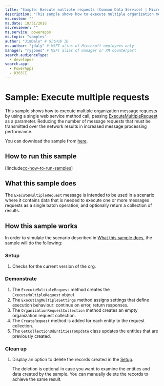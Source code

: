 ```yaml
---
title: "Sample: Execute multiple requests (Common Data Service) | Microsoft Docs" # Intent and product brand in a unique string of 43-59 chars including spaces
description: "This sample shows how to execute multiple organization messages requestsby using a single web service method call." # 115-145 characters including spaces. This abstract displays in the search result.
ms.custom: ""
ms.date: 10/31/2018
ms.reviewer: ""
ms.service: powerapps
ms.topic: "samples"
author: "JimDaly" # GitHub ID
ms.author: "jdaly" # MSFT alias of Microsoft employees only
manager: "ryjones" # MSFT alias of manager or PM counterpart
search.audienceType: 
  - developer
search.app: 
  - PowerApps
  - D365CE
---
```

# Sample: Execute multiple requests

This sample shows how to execute multiple organization message requests by using a single web service method call, passing [ExecuteMultipleRequest](https://docs.microsoft.com/dotnet/api/microsoft.xrm.sdk.messages.executemultiplerequest?view=dynamics-general-ce-9) as a parameter. Reducing the number of message requests that must be transmitted over the network results in increased message processing performance.

You can download the sample from [here](https://github.com/Microsoft/PowerApps-Samples/tree/master/cds/orgsvc/C%23/ExecutemultipleRequests).

## How to run this sample

[!include[cc-how-to-run-samples](../../includes/cc-how-to-run-samples.md)]

## What this sample does

The `ExecuteMultipleRequest` message is intended to be used in a scenario where it contains data that is needed to execute one or more messages requests as a single batch operation, and optionally return a collection of results.

## How this sample works

In order to simulate the scenario described in [What this sample does](#what-this-sample-does), the sample will do the following:

### Setup

1. Checks for the current version of the org.

### Demonstrate

1. The `ExecuteMultipleRequest` method creates the `ExecuteMultipleRequest` object.
1. The `ExecutingMultipleSettings` method assigns settings that define execution behaviour: continue on error, return responses.
1. The `OrganizationRequestCollection` method creates an empty organization request collection.
1. The `CreateRequest` method is added for each entity to the request collection.
1. The `GetCollectionOdEntitiesToUpdate` class updates the entities that are previously created.


### Clean up

1. Display an option to delete the records created in the [Setup](#setup).

    The deletion is optional in case you want to examine the entities and data created by the sample. You can manually delete the records to achieve the same result.
